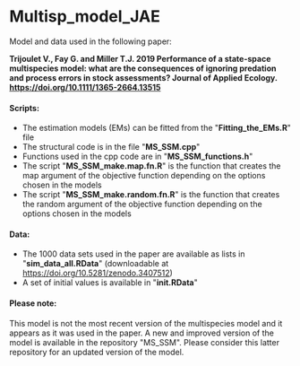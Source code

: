# Multisp_model_JAE

Model and data used in the following paper:  

**Trijoulet V., Fay G. and Miller T.J. 2019 Performance of a state-space multispecies model: what are the consequences of ignoring predation and process errors in stock assessments? Journal of Applied Ecology. https://doi.org/10.1111/1365-2664.13515**

#### Scripts:  
* The estimation models (EMs) can be fitted from the "**Fitting_the_EMs.R**" file  
* The structural code is in the file "**MS_SSM.cpp**"  
* Functions used in the cpp code are in "**MS_SSM_functions.h**"  
* The script "**MS_SSM_make.map.fn.R**" is the function that creates the map argument of the objective function depending on the options chosen in the models  
* The script "**MS_SSM_make.random.fn.R**" is the function that creates the random argument of the objective function depending on the options chosen in the models  

#### Data:
* The 1000 data sets used in the paper are available as lists in "**sim_data_all.RData**" (downloadable at https://doi.org/10.5281/zenodo.3407512)  
* A set of initial values is available in "**init.RData**"  

#### Please note:
This model is not the most recent version of the multispecies model and it appears as it was used in the paper. 
A new and improved version of the model is available in the repository "MS_SSM". Please consider this latter repository for an updated version of the model.

